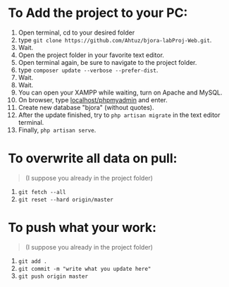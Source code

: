 # To Add the project to your PC:
1. Open terminal, cd to your desired folder
2. type `git clone https://github.com/Ahtuz/bjora-labProj-Web.git`.
3. Wait.
4. Open the project folder in your favorite text editor.
5. Open terminal again, be sure to navigate to the project folder.
6. type `composer update --verbose --prefer-dist`.
7. Wait.
8. Wait.
9. You can open your XAMPP while waiting, turn on Apache and MySQL.
10. On browser, type [localhost/phpmyadmin](localhost/phpmyadmin) and enter.
11. Create new database "bjora" (without quotes).
12. After the update finished, try to `php artisan migrate` in the text editor terminal.
13. Finally, `php artisan serve`.

# To overwrite all data on pull:
> (I suppose you already in the project folder)
1. `git fetch --all`
2. `git reset --hard origin/master`

# To push what your work:
> (I suppose you already in the project folder)
1. `git add .`
2. `git commit -m "write what you update here"`
3. `git push origin master`
